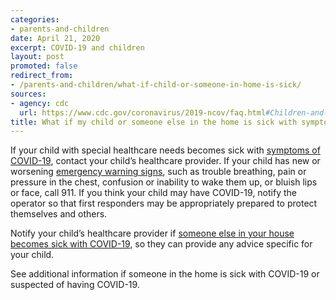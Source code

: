 ```yaml
---
categories:
- parents-and-children
date: April 21, 2020
excerpt: COVID-19 and children
layout: post
promoted: false
redirect_from:
- /parents-and-children/what-if-child-or-someone-in-home-is-sick/
sources:
- agency: cdc
  url: https://www.cdc.gov/coronavirus/2019-ncov/faq.html#Children-and-Youth-with-Special-Healthcare-Needs
title: What if my child or someone else in the home is sick with symptoms of COVID-19?
---
```


If your child with special healthcare needs becomes sick with [symptoms of COVID-19](https://www.cdc.gov/coronavirus/2019-ncov/symptoms-testing/symptoms.html), contact your child’s healthcare provider. If your child has new or worsening [emergency warning signs](https://www.cdc.gov/coronavirus/2019-ncov/if-you-are-sick/steps-when-sick.html), such as trouble breathing, pain or pressure in the chest, confusion or inability to wake them up, or bluish lips or face, call 911. If you think your child may have COVID-19, notify the operator so that first responders may be appropriately prepared to protect themselves and others.

Notify your child’s healthcare provider if [someone else in your house becomes sick with COVID-19](https://www.cdc.gov/coronavirus/2019-ncov/if-you-are-sick/steps-when-sick.html), so they can provide any advice specific for your child.

See additional information if someone in the home is sick with COVID-19 or suspected of having COVID-19.
